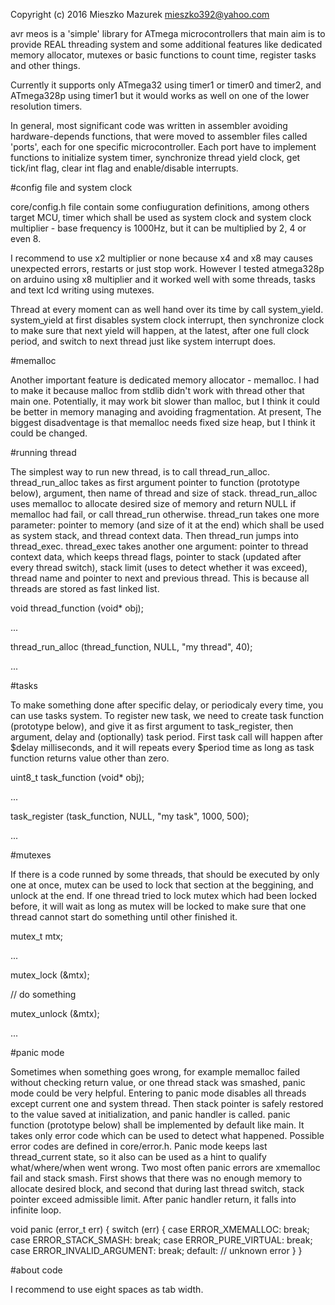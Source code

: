 Copyright (c) 2016 Mieszko Mazurek
mieszko392@yahoo.com

avr meos is a 'simple' library for ATmega microcontrollers that main aim is to
provide REAL threading system and some additional features like dedicated memory 
allocator, mutexes or basic functions to count time, register tasks and
other things.

Currently it supports only ATmega32 using timer1 or timer0 and timer2, and ATmega328p
using timer1 but it would works as well on one of the lower resolution timers.

In general, most significant code was written in assembler avoiding hardware-depends 
functions, that were moved to assembler files called 'ports', each for one specific
microcontroller.
Each port have to implement functions to initialize system timer, synchronize
thread yield clock, get tick/int flag, clear int flag and enable/disable interrupts.

#config file and system clock

core/config.h file contain some confiuguration definitions, among others
target MCU, timer which shall be used as system clock and system clock multiplier - 
base frequency is 1000Hz, but it can be multiplied by 2, 4 or even 8.

I recommend to use x2 multiplier or none because x4 and x8 may causes unexpected
errors, restarts or just stop work. However I tested atmega328p on arduino using x8 
multiplier and it worked well with some threads, tasks and text lcd writing using mutexes. 

Thread at every moment can as well hand over its time by call system_yield. 
system_yield at first disables system clock interrupt, then synchronize clock to 
make sure that next yield will happen, at the latest, after one full clock period,
and switch to next thread just like system interrupt does.

#memalloc

Another important feature is dedicated memory allocator - memalloc. I had to make
it because malloc from stdlib didn't work with thread other that main one.
Potentially, it may work bit slower than malloc, but I think it could be
better in memory managing and avoiding fragmentation. At present, The biggest disadventage
is that memalloc needs fixed size heap, but I think it could be changed.

#running thread

The simplest way to run new thread, is to call thread_run_alloc. thread_run_alloc 
takes as first argument pointer to function (prototype below), argument,
then name of thread and size of stack. thread_run_alloc uses memalloc to
allocate desired size of memory and return NULL if memalloc had fail, or
call thread_run otherwise. thread_run takes one more parameter: 
pointer to memory (and size of it at the end) which shall be used as system stack,
and thread context data. Then thread_run jumps into thread_exec.
thread_exec takes another one argument: pointer to thread context data, 
which keeps thread flags, pointer to stack (updated after every thread switch),
stack limit (uses to detect whether it was exceed), thread name and pointer to next
and previous thread. This is because all threads are stored as fast linked list.

void thread_function (void* obj);

...

thread_run_alloc (thread_function, NULL, "my thread", 40);

...

#tasks

To make something done after specific delay, or periodicaly every time, you can
use tasks system. To register new task, we need to create task function (prototype below),
and give it as first argument to task_register, then argument, delay and
(optionally) task period. First task call will happen after $delay milliseconds,
and it will repeats every $period time as long as task function returns value other than zero.

uint8_t task_function (void* obj);

...

task_register (task_function, NULL, "my task", 1000, 500);

...

#mutexes

If there is a code runned by some threads, that should be executed by only one at once,
mutex can be used to lock that section at the beggining, and unlock at the end.
If one thread tried to lock mutex which had been locked before, it will wait as long as
mutex will be locked to make sure that one thread cannot start do something until
other finished it.

mutex_t mtx;

...

mutex_lock (&mtx);

// do something

mutex_unlock (&mtx);

...

#panic mode

Sometimes when something goes wrong, for example memalloc failed without checking return
value, or one thread stack was smashed, panic mode could be very helpful. Entering to
panic mode disables all threads except current one and system thread. Then stack pointer is
safely restored to the value saved at initialization, and panic handler is called.
panic function (prototype below) shall be implemented by default like main. It takes
only error code which can be used to detect what happened. Possible error codes are defined
in core/error.h. Panic mode keeps last thread_current state, so it also can be used as a hint
to qualify what/where/when went wrong. Two most often panic errors are xmemalloc fail and stack
smash. First shows that there was no enough memory to allocate desired block, and second
that during last thread switch, stack pointer exceed admissible limit. After panic handler
return, it falls into infinite loop.

void panic (error_t err)
{
	switch (err) {
	case ERROR_XMEMALLOC: break;
	case ERROR_STACK_SMASH: break;
	case ERROR_PURE_VIRTUAL: break;
	case ERROR_INVALID_ARGUMENT: break;
	default:
		// unknown error
	}
}

#about code

I recommend to use eight spaces as tab width.
